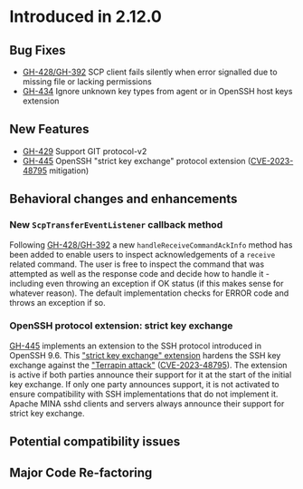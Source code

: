 # Introduced in 2.12.0

## Bug Fixes

* [GH-428/GH-392](https://github.com/apache/mina-sshd/issues/428) SCP client fails silently when error signalled due to missing file or lacking permissions
* [GH-434](https://github.com/apache/mina-sshd/issues/434) Ignore unknown key types from agent or in OpenSSH host keys extension


## New Features

* [GH-429](https://github.com/apache/mina-sshd/issues/429) Support GIT protocol-v2
* [GH-445](https://github.com/apache/mina-sshd/issues/445) OpenSSH "strict key exchange" protocol extension ([CVE-2023-48795](https://nvd.nist.gov/vuln/detail/CVE-2023-48795) mitigation)

## Behavioral changes and enhancements

### New `ScpTransferEventListener` callback method

Following [GH-428/GH-392](https://github.com/apache/mina-sshd/issues/428) a new `handleReceiveCommandAckInfo` method has been added to enable users to inspect
acknowledgements of a `receive` related command. The user is free to inspect the command that was attempted as well as the response code and decide how
to handle it - including even throwing an exception if OK status (if this makes sense for whatever reason). The default implementation checks for ERROR code and throws
an exception if so.

### OpenSSH protocol extension: strict key exchange

[GH-445](https://github.com/apache/mina-sshd/issues/445) implements an extension to the SSH protocol introduced
in OpenSSH 9.6. This ["strict key exchange" extension](https://github.com/openssh/openssh-portable/blob/master/PROTOCOL)
hardens the SSH key exchange against the ["Terrapin attack"](https://www.terrapin-attack.com/)
([CVE-2023-48795](https://nvd.nist.gov/vuln/detail/CVE-2023-48795)). The extension is active if both parties
announce their support for it at the start of the initial key exchange. If only one party announces support,
it is not activated to ensure compatibility with SSH implementations that do not implement it. Apache MINA sshd
clients and servers always announce their support for strict key exchange.

## Potential compatibility issues

## Major Code Re-factoring

